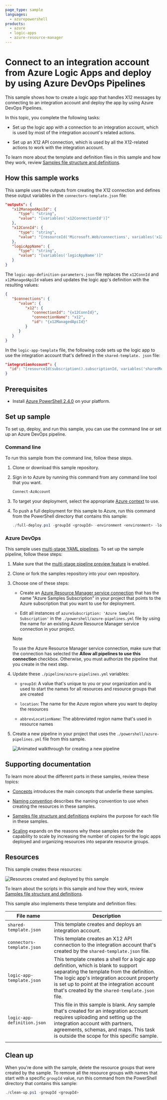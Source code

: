 ```yaml
---
page_type: sample
languages:
  - azurepowershell
products:
  - azure
  - logic-apps
  - azure-resource-manager
---
```


# Connect to an integration account from Azure Logic Apps and deploy by using Azure DevOps Pipelines

This sample shows how to create a logic app that handles X12 messages by connecting to an integration account and deploy the app by using Azure DevOps Pipelines. 

In this topic, you complete the following tasks:

* Set up the logic app with a connection to an integration account, which is used by most of the integration account's related actions.

* Set up an X12 API connection, which is used by all the X12-related actions to work with the integration account.

To learn more about the template and definition files in this sample and how they work, review [Samples file structure and definitions](../file-definitions.md).

## How this sample works

This sample uses the outputs from creating the X12 connection and defines these output variables in the `connectors-template.json` file:

```json
"outputs": {
   "x12ManagedApiId": {
      "type": "string",
      "value": "[variables('x12ConnectionId')]"
   },
   "x12ConnId": {
      "type": "string",
      "value": "[resourceId('Microsoft.Web/connections', variables('x12ConnectionName'))]"
   },
   "logicAppName": {
      "type": "string",
      "value": "[variables('logicAppName')]"
   }
}
```

The `logic-app-definition-parameters.json` file replaces the `x12ConnId` and `x12ManagedApiId` values and updates the logic app's definition with the resulting values:

```json
{
   "$connections": {
      "value": {
         "x12": {
            "connectionId": "{x12ConnId}",
            "connectionName": "x12",
            "id": "{x12ManagedApiId}"
         }
      }
   }
}
```

In the `logic-app-template` file, the following code sets up the logic app to use the integration account that's defined in the `shared-template. json` file:

``` json
"integrationAccount": {
  "id": "[resourceId(subscription().subscriptionId, variables('sharedResourceGroupName'), 'Microsoft.Logic/integrationAccounts', variables('integrationAccountName'))]"
}
```

## Prerequisites

* Install [Azure PowerShell 2.4.0](https://docs.microsoft.com/powershell/azure/install-az-ps?view=azps-2.4.0) on your platform.

## Set up sample

To set up, deploy, and run this sample, you can use the command line or set up an Azure DevOps pipeline.

### Command line

To run this sample from the command line, follow these steps.

1. Clone or download this sample repository.

1. Sign in to Azure by running this command from any command line tool that you want.

   ```powershell
   Connect-AzAccount
   ```

1. To target your deployment, select the appropriate [Azure context](https://docs.microsoft.com/powershell/module/az.accounts/Select-AzContext?view=azps-2.4.0) to use.

1. To push a full deployment for this sample to Azure, run this command from the PowerShell directory that contains this sample:

   ```powershell
   ./full-deploy.ps1 -groupId <groupId> -environment <environment> -location <regionName>
   ```

### Azure DevOps

This sample uses [multi-stage YAML pipelines](https://docs.microsoft.com/azure/devops/pipelines/process/stages?view=azure-devops&tabs=yaml). To set up the sample pipeline, follow these steps:

1. Make sure that the [multi-stage pipeline preview feature](https://docs.microsoft.com/azure/devops/project/navigation/preview-features?view=azure-devops) is enabled.

1. Clone or fork the samples repository into your own repository.

1. Choose one of these steps:

   * Create an [Azure Resource Manager service connection](https://docs.microsoft.com/azure/devops/pipelines/library/service-endpoints?view=azure-devops&tabs=yaml#sep-azure-rm) that has the name "Azure Samples Subscription" in your project that points to the Azure subscription that you want to use for deployment.

   * Edit all instances of `azureSubscription: 'Azure Samples Subscription'` in the `./powershell/azure-pipelines.yml` file by using the name for an existing Azure Resource Manager service connection in your project.

   > [!NOTE]
   > To use the Azure Resource Manager service connection, make sure that the connection has selected the **Allow all pipelines to use this connection** checkbox. Otherwise, you must authorize the pipeline that you create in the next step.

1. Update these `./pipeline/azure-pipelines.yml` variables:

   * `groupId`: A value that's unique to you or your organization and is used to start the names for all resources and resource groups that are created

   * `location`: The name for the Azure region where you want to deploy the resources

   * `abbrevLocationName`: The abbreviated region name that's used in resource names

1. Create a new pipeline in your project that uses the `./powershell/azure-pipelines.yml` file from this sample.

   ![Animated walkthrough for creating a new pipeline](../images/create-pipeline.gif)

## Supporting documentation

To learn more about the different parts in these samples, review these topics:

* [Concepts](../concept-review.md) introduces the main concepts that underlie these samples.

* [Naming convention](../naming-convention.md) describes the naming convention to use when creating the resources in these samples.

* [Samples file structure and definitions](../file-definitions.md) explains the purpose for each file in these samples.

* [Scaling](../api-connection-scale.md) expands on the reasons why these samples provide the capability to scale by increasing the number of copies for the logic apps deployed and organizing resources into separate resource groups.

## Resources

This sample creates these resources:

![Resources created and deployed by this sample](../images/sample-integration-act.png)

To learn about the scripts in this sample and how they work, review [Samples file structure and definitions](../file-definitions.md).

This sample also implements these template and definition files:

| File name | Description |
|-----------|-------------|
| `shared-template.json` | This template creates and deploys an integration account. |
| `connectors-template.json` | This template creates an X12 API connection to the integration account that's created by the `shared-template.json` file. |
| `logic-app-template.json` | This template creates a shell for a logic app definition, which is blank to support separating the template from the definition. The logic app's integration account property is set up to point at the integration account that's created by the `shared-template.json` file. |
| `logic-app-definition.json` | This file in this sample is blank. Any sample that's created for an integration account requires uploading and setting up the integration account with partners, agreements, schemas, and maps. This task is outside the scope for this specific sample. |
|||

## Clean up

When you're done with the sample, delete the resource groups that were created by the sample. To remove all the resource groups with names that start with a specific `groupId` value, run this command from the PowerShell directory that contains this sample:

```powershell
./clean-up.ps1 -groupId <groupId>
```
